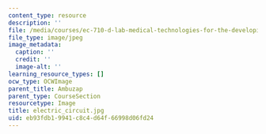 ```yaml
---
content_type: resource
description: ''
file: /media/courses/ec-710-d-lab-medical-technologies-for-the-developing-world-spring-2010/eb93fdb19941c8c4d64f66998d06fd24_electric_circuit.jpg
file_type: image/jpeg
image_metadata:
  caption: ''
  credit: ''
  image-alt: ''
learning_resource_types: []
ocw_type: OCWImage
parent_title: Ambuzap
parent_type: CourseSection
resourcetype: Image
title: electric_circuit.jpg
uid: eb93fdb1-9941-c8c4-d64f-66998d06fd24
---
```

